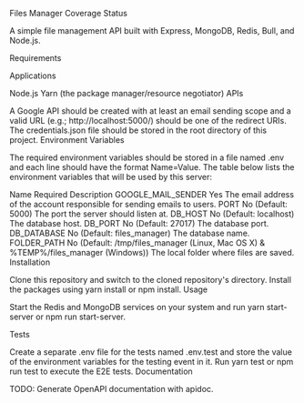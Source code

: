 Files Manager
Coverage Status

A simple file management API built with Express, MongoDB, Redis, Bull, and Node.js.

Requirements

Applications

Node.js
Yarn (the package manager/resource negotiator)
APIs

A Google API should be created with at least an email sending scope and a valid URL (e.g.; http://localhost:5000/) should be one of the redirect URIs. The credentials.json file should be stored in the root directory of this project.
Environment Variables

The required environment variables should be stored in a file named .env and each line should have the format Name=Value. The table below lists the environment variables that will be used by this server:

Name	Required	Description
GOOGLE_MAIL_SENDER	Yes	The email address of the account responsible for sending emails to users.
PORT	No (Default: 5000)	The port the server should listen at.
DB_HOST	No (Default: localhost)	The database host.
DB_PORT	No (Default: 27017)	The database port.
DB_DATABASE	No (Default: files_manager)	The database name.
FOLDER_PATH	No (Default: /tmp/files_manager (Linux, Mac OS X) & %TEMP%/files_manager (Windows))	The local folder where files are saved.
Installation

Clone this repository and switch to the cloned repository's directory.
Install the packages using yarn install or npm install.
Usage

Start the Redis and MongoDB services on your system and run yarn start-server or npm run start-server.

Tests

Create a separate .env file for the tests named .env.test and store the value of the environment variables for the testing event in it.
Run yarn test or npm run test to execute the E2E tests.
Documentation

TODO: Generate OpenAPI documentation with apidoc.
